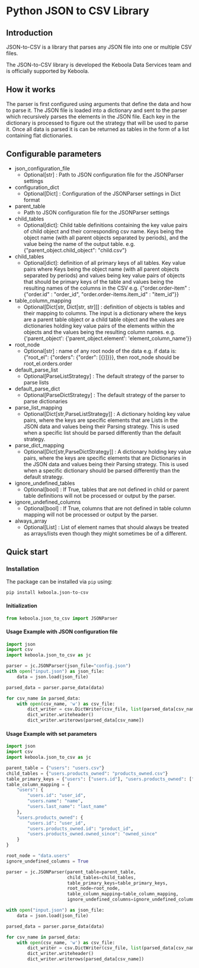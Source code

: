 # Python JSON to CSV Library

## Introduction

JSON-to-CSV is a library that parses any JSON file into one or multiple CSV files.

The JSON-to-CSV library is developed the Keboola Data Services team and is officially supported by Keboola.

## How it works

The parser is first configured using arguments that define the data and how to parse it. The JSON file is 
loaded into a dictionary and sent to the parser which recursively parses the elements in the JSON file. Each
key in the dictionary is processed to figure out the strategy that will be used to parse it. Once all data is parsed it 
is can be returned as tables in the form of a list containing flat dictionaries.

## Configurable parameters
* json_configuration_file
  * Optional[str] : Path to JSON configuration file for the JSONParser settings
* configuration_dict 
  * Optional[Dict] : Configuration of the JSONParser settings in Dict format
* parent_table
  * Path to JSON configuration file for the JSONParser settings
* child_tables
  * Optional[dict]: Child table definitions containing the key value pairs of child object and their corresponding csv name. Keys being the object name (with all parent objects separated by periods), and the value being the name of the output table. e.g. {"parent_object.child_object": "child.csv"}
* child_tables
  * Optional[dict]: definition of all primary keys of all tables. Key value pairs where Keys being the object name (with all parent objects separated by periods) and values being  key value pairs of objects that should be primary keys of the table and values being the resulting  names of the columns in the CSV  e.g. {"order.order-item" : {"order.id" : "order_id", "order.order-items.item_id" : "item_id"}}
* table_column_mapping
  * Optional[Dict[str, Dict[str, str]]] : definition of objects is tables and their mapping to columns. The input is a dictionary where the keys are a parent table object or a child table object and the values are dictionaries holding key value pairs of the elements within the objects and the values being the resulting column names. e.g. {'parent_object': {'parent_object.element': 'element_column_name'}}
* root_node
  * Optional[str] : name of any root node of the data e.g. if data is: {"root_el": {"orders": {"order": [{}]}}}, then root_node should be root_el.orders.order
* default_parse_list
  * Optional[ParseListStrategy] : The default strategy of the parser to parse lists
* default_parse_dict
  * Optional[ParseDictStrategy] : The default strategy of the parser to parse dictionaries
* parse_list_mapping
  * Optional[Dict[str,ParseListStrategy]] :  A dictionary holding key value pairs, where the keys are specific elements that are Lists in the JSON data and values being their Parsing strategy. This is used when a specific list should be parsed differently than the default strategy.
* parse_dict_mapping
  * Optional[Dict[str,ParseDictStrategy]] :  A dictionary holding key value pairs, where the keys are specific elements that are Dictionaries in the JSON data and values being their Parsing strategy. This is used when a specific dictionary should be parsed differently than the default strategy.
* ignore_undefined_tables
  * Optional[bool] : If True, tables that are not defined in child or parent table definitions will not be processed or output by the parser.
* ignore_undefined_columns
  * Optional[bool] : If True, columns that are not defined in table column mapping will not be processed or output by the parser.
* always_array
  * Optional[List] : List of element names that should always be treated as arrays/lists even though they might sometimes be of a different.

## Quick start

### Installation

The package can be installed via `pip` using:

```
pip install keboola.json-to-csv
```

#### Initialization

```python
from keboola.json_to_csv import JSONParser
```

#### Usage Example with JSON configuration file

```python
import json
import csv
import keboola.json_to_csv as jc

parser = jc.JSONParser(json_file="config.json")
with open("input.json") as json_file:
    data = json.load(json_file)

parsed_data = parser.parse_data(data)

for csv_name in parsed_data:
    with open(csv_name, 'w') as csv_file:
        dict_writer = csv.DictWriter(csv_file, list(parsed_data[csv_name][0].keys()))
        dict_writer.writeheader()
        dict_writer.writerows(parsed_data[csv_name])
```

#### Usage Example with set parameters

```python
import json
import csv
import keboola.json_to_csv as jc

parent_table = {"users": "users.csv"}
child_tables = {"users.products_owned": "products_owned.csv"}
table_primary_keys = {"users": ["users.id"], "users.products_owned": ["users.id", "users.products_owned.id"]}
table_column_mapping = {
    "users": {
        "users.id": "user_id",
        "users.name": "name",
        "users.last_name": "last_name"
    },
    "users.products_owned": {
        "users.id": "user_id",
        "users.products_owned.id": "product_id",
        "users.products_owned.owned_since": "owned_since"
    }
}

root_node = "data.users"
ignore_undefined_columns = True

parser = jc.JSONParser(parent_table=parent_table,
                       child_tables=child_tables,
                       table_primary_keys=table_primary_keys,
                       root_node=root_node,
                       table_column_mapping=table_column_mapping,
                       ignore_undefined_columns=ignore_undefined_columns)

with open("input.json") as json_file:
    data = json.load(json_file)

parsed_data = parser.parse_data(data)

for csv_name in parsed_data:
    with open(csv_name, 'w') as csv_file:
        dict_writer = csv.DictWriter(csv_file, list(parsed_data[csv_name][0].keys()))
        dict_writer.writeheader()
        dict_writer.writerows(parsed_data[csv_name])
```